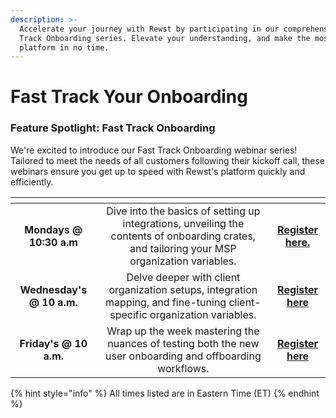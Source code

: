 ```yaml
---
description: >-
  Accelerate your journey with Rewst by participating in our comprehensive Fast
  Track Onboarding series. Elevate your understanding, and make the most of the
  platform in no time.
---
```


# Fast Track Your Onboarding

### **Feature Spotlight: Fast Track Onboarding**

We're excited to introduce our Fast Track Onboarding webinar series! Tailored to meet the needs of all customers following their kickoff call, these webinars ensure you get up to speed with Rewst's platform quickly and efficiently.

<table data-view="cards"><thead><tr><th align="center"></th><th align="center"></th><th align="center"></th></tr></thead><tbody><tr><td align="center"><strong>Mondays @ 10:30 a.m</strong></td><td align="center">Dive into the basics of setting up integrations, unveiling the contents of onboarding crates, and tailoring your MSP organization variables.</td><td align="center"><a href="https://chat.openai.com/c/32af5d4f-0dc5-4cb7-ad50-844946592b56"><strong>Register here.</strong></a></td></tr><tr><td align="center"><strong>Wednesday's @ 10 a.m.</strong></td><td align="center">Delve deeper with client organization setups, integration mapping, and fine-tuning client-specific organization variables.</td><td align="center"><a href="https://chat.openai.com/c/7ff5ad62-003e-4c03-abcd-39f1f8e2e0d4"><strong>Register here</strong></a></td></tr><tr><td align="center"><strong>Friday's @ 10 a.m.</strong></td><td align="center">Wrap up the week mastering the nuances of testing both the new user onboarding and offboarding workflows.</td><td align="center"><a href="https://chat.openai.com/c/7ff5ad62-003e-4c03-abcd-39f1f8e2e0d4"><strong>Register here</strong></a></td></tr></tbody></table>

{% hint style="info" %}
All times listed are in Eastern Time (ET)
{% endhint %}
